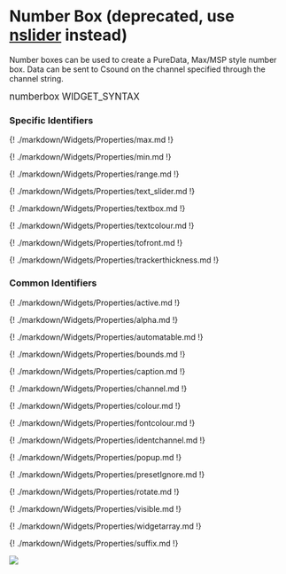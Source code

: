# Number Box (deprecated, use [nslider](./sliders.md) instead)

Number boxes can be used to create a PureData, Max/MSP style number box. Data can be sent to Csound on the channel specified through the channel string.


<big></pre>
numberbox WIDGET_SYNTAX
</pre></big>

### Specific Identifiers

{! ./markdown/Widgets/Properties/max.md !} 

{! ./markdown/Widgets/Properties/min.md !} 

{! ./markdown/Widgets/Properties/range.md !} 

{! ./markdown/Widgets/Properties/text_slider.md !} 

{! ./markdown/Widgets/Properties/textbox.md !} 

{! ./markdown/Widgets/Properties/textcolour.md !} 

{! ./markdown/Widgets/Properties/tofront.md !} 

{! ./markdown/Widgets/Properties/trackerthickness.md !} 

### Common Identifiers

{! ./markdown/Widgets/Properties/active.md !}  

{! ./markdown/Widgets/Properties/alpha.md !}

{! ./markdown/Widgets/Properties/automatable.md !}

{! ./markdown/Widgets/Properties/bounds.md !}  

{! ./markdown/Widgets/Properties/caption.md !}  

{! ./markdown/Widgets/Properties/channel.md !}  

{! ./markdown/Widgets/Properties/colour.md !}  

{! ./markdown/Widgets/Properties/fontcolour.md !}   

{! ./markdown/Widgets/Properties/identchannel.md !}  

{! ./markdown/Widgets/Properties/popup.md !}  

{! ./markdown/Widgets/Properties/presetIgnore.md !} 

{! ./markdown/Widgets/Properties/rotate.md !}   

{! ./markdown/Widgets/Properties/visible.md !}  

{! ./markdown/Widgets/Properties/widgetarray.md !}

{! ./markdown/Widgets/Properties/suffix.md !} 


<!--(End of identifiers)/-->

![](../images/numberboxExample.png)

